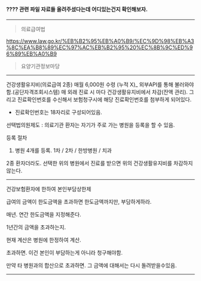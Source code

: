 
#### ???? 관련 파일 자료들 올려주셨다는데 어디있는건지 확인해보자. 

---

> 의료급여법

https://www.law.go.kr/%EB%B2%95%EB%A0%B9/%EC%9D%98%EB%A3%8C%EA%B8%89%EC%97%AC%EB%B2%95%20%EC%8B%9C%ED%96%89%EB%A0%B9

> 요양기관정보마당


---

건강생활유지비(의료급여 2종) 매월 6,000원 수령 (누적 X)_ 외부API를 통해 불러와야함.(공단자격조회시스템)
매 외래 진료 시 마다  건강생활유지비에서 차감(잔액 관리). 그리고 진료확인번호를 수신해서 보험청구시에 해당 진료확인번호를 첨부하게 되어있다. 

- 진료확인번호는 18자리로 구성되어있음. 


선택법의원제도 : 의료기관 환자는 자기가 주로 가는 병원을 등록을 할 수 있음. 

등록 절차 
1.  병원 4개를 등록. 1차 / 2차 / 한방병원 / 치과 
	
2종 환자더라도. 선택한 위의 병원에서 진료를 받으면 위의 건강생활유지비를 차감하지 않는다. 

---

건강보험환자에 한하여 본인부담상한제 

급여의 금액이 한도금액을 초과하면 한도금액까지만, 부담하게하라. 

매년. 연간 한도금액을 지정해준다. 

1년간의 금액을 초과하는지. 

현재 계산은 병원에 한정하여 계산. 

초과하면. 이건 본인이 부담하는게 아니라 청구해야함. 

만약 타 병원과의 합산으로 초과하면. 그 금액에 대해서는 다시 돌려받을수있음. 

----

